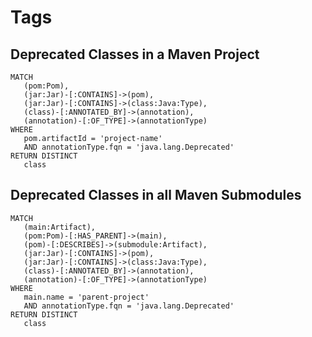 # Tags

## Deprecated Classes in a Maven Project

```text
MATCH
   (pom:Pom),
   (jar:Jar)-[:CONTAINS]->(pom),
   (jar:Jar)-[:CONTAINS]->(class:Java:Type),
   (class)-[:ANNOTATED_BY]->(annotation),
   (annotation)-[:OF_TYPE]->(annotationType)
WHERE
   pom.artifactId = 'project-name'
   AND annotationType.fqn = 'java.lang.Deprecated'
RETURN DISTINCT
   class
```

## Deprecated Classes in all Maven Submodules

```text
MATCH
   (main:Artifact),
   (pom:Pom)-[:HAS_PARENT]->(main),
   (pom)-[:DESCRIBES]->(submodule:Artifact),
   (jar:Jar)-[:CONTAINS]->(pom),
   (jar:Jar)-[:CONTAINS]->(class:Java:Type),
   (class)-[:ANNOTATED_BY]->(annotation),
   (annotation)-[:OF_TYPE]->(annotationType)
WHERE
   main.name = 'parent-project'
   AND annotationType.fqn = 'java.lang.Deprecated'
RETURN DISTINCT
   class
```

